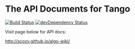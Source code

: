 The API Documents for Tango
======
[![Build Status](https://drone.io/github.com/scozv/algo-wiki/status.png)](https://drone.io/github.com/scozv/algo-wiki/latest)
[![devDependency Status](https://david-dm.org/scozv/algo-wiki/dev-status.png)](https://david-dm.org/scozv/algo-wiki#info=devDependencies)

Visit page below for API docs:

http://scozv.github.io/algo-wiki/
